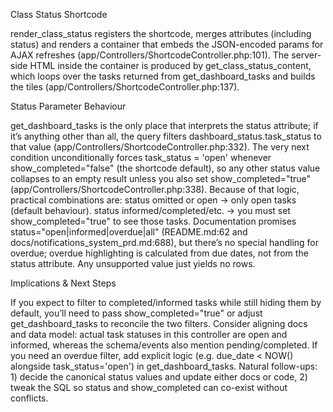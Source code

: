 Class Status Shortcode

render_class_status registers the shortcode, merges attributes (including status) and renders a container that embeds the JSON-encoded params for AJAX refreshes (app/Controllers/ShortcodeController.php:101).
The server-side HTML inside the container is produced by get_class_status_content, which loops over the tasks returned from get_dashboard_tasks and builds the tiles (app/Controllers/ShortcodeController.php:137).

Status Parameter Behaviour

get_dashboard_tasks is the only place that interprets the status attribute; if it’s anything other than all, the query filters dashboard_status.task_status to that value (app/Controllers/ShortcodeController.php:332).
The very next condition unconditionally forces task_status = 'open' whenever show_completed="false" (the shortcode default), so any other status value collapses to an empty result unless you also set show_completed="true" (app/Controllers/ShortcodeController.php:338).
Because of that logic, practical combinations are:
status omitted or open → only open tasks (default behaviour).
status informed/completed/etc. → you must set show_completed="true" to see those tasks.
Documentation promises status="open|informed|overdue|all" (README.md:62 and docs/notifications_system_prd.md:688), but there’s no special handling for overdue; overdue highlighting is calculated from due dates, not from the status attribute. Any unsupported value just yields no rows.

Implications & Next Steps

If you expect to filter to completed/informed tasks while still hiding them by default, you’ll need to pass show_completed="true" or adjust get_dashboard_tasks to reconcile the two filters.
Consider aligning docs and data model: actual task statuses in this controller are open and informed, whereas the schema/events also mention pending/completed.
If you need an overdue filter, add explicit logic (e.g. due_date < NOW() alongside task_status='open') in get_dashboard_tasks.
Natural follow-ups: 1) decide the canonical status values and update either docs or code, 2) tweak the SQL so status and show_completed can co-exist without conflicts.